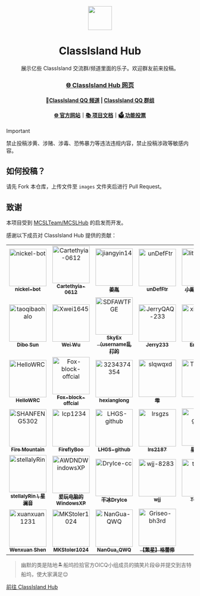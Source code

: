 <!-- # ClassIsland-Hub
###### 展示亿些 ClassIsland 交流群/频道里面的乐子。欢迎群友前来投稿 -->

<div align="center">

<image src="http://m.qpic.cn/psc?/V51UyG6T2hLdbN0oEgHl3fEkH73KqJt7/TmEUgtj9EK6.7V8ajmQrEEsEylM*52lTktZHLze*PTbMCd2wg4o5kkEyKNVsVL9UM5xK4GLClF.TOL*ty*FnqAuxBQmobbAoJ.gYMo62EQY!/mnull&bo=wADAAAAAAAADByI!&rf=photolist&t=5" height="64"/>

# ClassIsland Hub

展示亿些 ClassIsland 交流群/频道里面的乐子。欢迎群友前来投稿。

### [🌐 ClassIsland Hub 网页](https://hub.classisland.tech/)

#### 💬[Classlsland QQ 频道](https://pd.qq.com/s/grr6qwqwj) | [Classlsland QQ 群组](https://qm.qq.com/q/4NsDQKiAuQ)

#### [🌐 官方网站](https://classisland.tech/)｜[📚 项目文档](https://docs.classisland.tech)｜[🗳 功能投票](https://github.com/ClassIsland/voting/discussions?discussions_q=is%3Aopen+sort%3Atop)

</div>

> [!Important]
>禁止投稿涉黄、涉赌、涉毒、恐怖暴力等违法违规内容，禁止投稿涉政等敏感内容。

## 如何投稿？

请先 Fork 本仓库，上传文件至 `images` 文件夹后进行 Pull Request。

## 致谢

本项目受到 [MCSLTeam/MCSLHub](https://github.com/MCSLTeam/MCSLHub) 的启发而开发。

感谢以下成员对 ClassIsland Hub 提供的贡献：

<!-- readme: contributors -start -->
<table>
	<tbody>
		<tr>
            <td align="center">
                <a href="https://github.com/nickel-bot">
                    <img src="https://avatars.githubusercontent.com/u/221085890?v=4" width="100;" alt="nickel-bot"/>
                    <br />
                    <sub><b>nickel-bot</b></sub>
                </a>
            </td>
            <td align="center">
                <a href="https://github.com/Cartethyia-0612">
                    <img src="https://avatars.githubusercontent.com/u/209760655?v=4" width="100;" alt="Cartethyia-0612"/>
                    <br />
                    <sub><b>Cartethyia-0612</b></sub>
                </a>
            </td>
            <td align="center">
                <a href="https://github.com/jiangyin14">
                    <img src="https://avatars.githubusercontent.com/u/106649516?v=4" width="100;" alt="jiangyin14"/>
                    <br />
                    <sub><b>姜胤</b></sub>
                </a>
            </td>
            <td align="center">
                <a href="https://github.com/unDefFtr">
                    <img src="https://avatars.githubusercontent.com/u/83688818?v=4" width="100;" alt="unDefFtr"/>
                    <br />
                    <sub><b>unDefFtr</b></sub>
                </a>
            </td>
            <td align="center">
                <a href="https://github.com/littlekan233">
                    <img src="https://avatars.githubusercontent.com/u/75866787?v=4" width="100;" alt="littlekan233"/>
                    <br />
                    <sub><b>小阚LittleKan</b></sub>
                </a>
            </td>
            <td align="center">
                <a href="https://github.com/hello8693">
                    <img src="https://avatars.githubusercontent.com/u/88492699?v=4" width="100;" alt="hello8693"/>
                    <br />
                    <sub><b>Hello8693</b></sub>
                </a>
            </td>
		</tr>
		<tr>
            <td align="center">
                <a href="https://github.com/taoqibaohalo">
                    <img src="https://avatars.githubusercontent.com/u/115784649?v=4" width="100;" alt="taoqibaohalo"/>
                    <br />
                    <sub><b>Dibo Sun</b></sub>
                </a>
            </td>
            <td align="center">
                <a href="https://github.com/Xwei1645">
                    <img src="https://avatars.githubusercontent.com/u/68677053?v=4" width="100;" alt="Xwei1645"/>
                    <br />
                    <sub><b>Wei Wu</b></sub>
                </a>
            </td>
            <td align="center">
                <a href="https://github.com/SDFAWTFGE">
                    <img src="https://avatars.githubusercontent.com/u/116573936?v=4" width="100;" alt="SDFAWTFGE"/>
                    <br />
                    <sub><b>SkyEx（username乱打的</b></sub>
                </a>
            </td>
            <td align="center">
                <a href="https://github.com/JerryQAQ-233">
                    <img src="https://avatars.githubusercontent.com/u/117577244?v=4" width="100;" alt="JerryQAQ-233"/>
                    <br />
                    <sub><b>Jerry233</b></sub>
                </a>
            </td>
            <td align="center">
                <a href="https://github.com/xiaowuap">
                    <img src="https://avatars.githubusercontent.com/u/44547885?v=4" width="100;" alt="xiaowuap"/>
                    <br />
                    <sub><b>Enzo Wu</b></sub>
                </a>
            </td>
            <td align="center">
                <a href="https://github.com/LDONT123">
                    <img src="https://avatars.githubusercontent.com/u/138552496?v=4" width="100;" alt="LDONT123"/>
                    <br />
                    <sub><b>LDONT123</b></sub>
                </a>
            </td>
		</tr>
		<tr>
            <td align="center">
                <a href="https://github.com/HelloWRC">
                    <img src="https://avatars.githubusercontent.com/u/55006226?v=4" width="100;" alt="HelloWRC"/>
                    <br />
                    <sub><b>HelloWRC</b></sub>
                </a>
            </td>
            <td align="center">
                <a href="https://github.com/Fox-block-offcial">
                    <img src="https://avatars.githubusercontent.com/u/222755711?v=4" width="100;" alt="Fox-block-offcial"/>
                    <br />
                    <sub><b>Fox-block-offcial</b></sub>
                </a>
            </td>
            <td align="center">
                <a href="https://github.com/3234374354">
                    <img src="https://avatars.githubusercontent.com/u/112679489?v=4" width="100;" alt="3234374354"/>
                    <br />
                    <sub><b>hexianglong</b></sub>
                </a>
            </td>
            <td align="center">
                <a href="https://github.com/slqwqxd">
                    <img src="https://avatars.githubusercontent.com/u/109799548?v=4" width="100;" alt="slqwqxd"/>
                    <br />
                    <sub><b>雫</b></sub>
                </a>
            </td>
            <td align="center">
                <a href="https://github.com/TuanZiGit">
                    <img src="https://avatars.githubusercontent.com/u/46892455?v=4" width="100;" alt="TuanZiGit"/>
                    <br />
                    <sub><b>团子</b></sub>
                </a>
            </td>
            <td align="center">
                <a href="https://github.com/PULLUP114514">
                    <img src="https://avatars.githubusercontent.com/u/174981713?v=4" width="100;" alt="PULLUP114514"/>
                    <br />
                    <sub><b>BSODWTPC</b></sub>
                </a>
            </td>
		</tr>
		<tr>
            <td align="center">
                <a href="https://github.com/SHANFENG5302">
                    <img src="https://avatars.githubusercontent.com/u/143256405?v=4" width="100;" alt="SHANFENG5302"/>
                    <br />
                    <sub><b>Fire Mountain</b></sub>
                </a>
            </td>
            <td align="center">
                <a href="https://github.com/lcp1234">
                    <img src="https://avatars.githubusercontent.com/u/72485810?v=4" width="100;" alt="lcp1234"/>
                    <br />
                    <sub><b>FireflyBoo</b></sub>
                </a>
            </td>
            <td align="center">
                <a href="https://github.com/LHGS-github">
                    <img src="https://avatars.githubusercontent.com/u/92249708?v=4" width="100;" alt="LHGS-github"/>
                    <br />
                    <sub><b>LHGS-github</b></sub>
                </a>
            </td>
            <td align="center">
                <a href="https://github.com/lrsgzs">
                    <img src="https://avatars.githubusercontent.com/u/99574908?v=4" width="100;" alt="lrsgzs"/>
                    <br />
                    <sub><b>lrs2187</b></sub>
                </a>
            </td>
            <td align="center">
                <a href="https://github.com/tsxc-github">
                    <img src="https://avatars.githubusercontent.com/u/94750616?v=4" width="100;" alt="tsxc-github"/>
                    <br />
                    <sub><b>星澜曦光</b></sub>
                </a>
            </td>
            <td align="center">
                <a href="https://github.com/LiuYan-xwx">
                    <img src="https://avatars.githubusercontent.com/u/66517348?v=4" width="100;" alt="LiuYan-xwx"/>
                    <br />
                    <sub><b>流焰xwx</b></sub>
                </a>
            </td>
		</tr>
		<tr>
            <td align="center">
                <a href="https://github.com/stellalyRin">
                    <img src="https://avatars.githubusercontent.com/u/141834038?v=4" width="100;" alt="stellalyRin"/>
                    <br />
                    <sub><b>stellalyRin \ 星澜音</b></sub>
                </a>
            </td>
            <td align="center">
                <a href="https://github.com/AWDNDWindowsXP">
                    <img src="https://avatars.githubusercontent.com/u/132193112?v=4" width="100;" alt="AWDNDWindowsXP"/>
                    <br />
                    <sub><b>爱玩电脑的WindowsXP</b></sub>
                </a>
            </td>
            <td align="center">
                <a href="https://github.com/DryIce-cc">
                    <img src="https://avatars.githubusercontent.com/u/165131008?v=4" width="100;" alt="DryIce-cc"/>
                    <br />
                    <sub><b>干冰DryIce</b></sub>
                </a>
            </td>
            <td align="center">
                <a href="https://github.com/wjj-8283">
                    <img src="https://avatars.githubusercontent.com/u/82750345?v=4" width="100;" alt="wjj-8283"/>
                    <br />
                    <sub><b>wjj</b></sub>
                </a>
            </td>
            <td align="center">
                <a href="https://github.com/tobylai-toby">
                    <img src="https://avatars.githubusercontent.com/u/60289741?v=4" width="100;" alt="tobylai-toby"/>
                    <br />
                    <sub><b>Toby Lai</b></sub>
                </a>
            </td>
            <td align="center">
                <a href="https://github.com/waraku-chise">
                    <img src="https://avatars.githubusercontent.com/u/218337059?v=4" width="100;" alt="waraku-chise"/>
                    <br />
                    <sub><b>chise-kawaii</b></sub>
                </a>
            </td>
		</tr>
		<tr>
            <td align="center">
                <a href="https://github.com/xuanxuan1231">
                    <img src="https://avatars.githubusercontent.com/u/106209242?v=4" width="100;" alt="xuanxuan1231"/>
                    <br />
                    <sub><b>Wenxuan Shen</b></sub>
                </a>
            </td>
            <td align="center">
                <a href="https://github.com/MKStoler1024">
                    <img src="https://avatars.githubusercontent.com/u/158786854?v=4" width="100;" alt="MKStoler1024"/>
                    <br />
                    <sub><b>MKStoler1024</b></sub>
                </a>
            </td>
            <td align="center">
                <a href="https://github.com/NanGua-QWQ">
                    <img src="https://avatars.githubusercontent.com/u/86181101?v=4" width="100;" alt="NanGua-QWQ"/>
                    <br />
                    <sub><b>NanGua_QWQ</b></sub>
                </a>
            </td>
            <td align="center">
                <a href="https://github.com/Griseo-bh3rd">
                    <img src="https://avatars.githubusercontent.com/u/121101691?v=4" width="100;" alt="Griseo-bh3rd"/>
                    <br />
                    <sub><b>【繁星】格蕾修</b></sub>
                </a>
            </td>
		</tr>
	<tbody>
</table>
<!-- readme: contributors -end -->




>幽默的类是陆地🏝️船坞捡拾官方OICQ小组成员的搞笑片段😆并提交到吉特船坞，使大家满足😌
>
[前往 ClassIsland Hub](https://hub.classisland.tech/)
